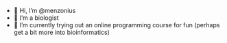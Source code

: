 - 👋 Hi, I’m @menzonius
- 👀 I’m a biologist
- 🌱 I’m currently trying out an online programming course for fun (perhaps get a bit more into bioinformatics)

<!---
menzonius/menzonius is a ✨ special ✨ repository because its `README.md` (this file) appears on your GitHub profile.
You can click the Preview link to take a look at your changes.
--->
